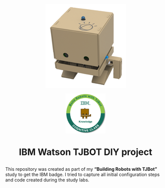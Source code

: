 
<p align="center"> <img src="./misc/tjbot1.png" width="50%"> </p>

<p align="center"> <img src="./misc/badge.png" width="25%"> </p>

# <p align="center"> IBM Watson TJBOT DIY project </p>

This repository was created as part of my **“Building Robots with TJBot”** study to get the IBM badge. I tried to capture all initial configuration steps and code created during the study labs.


